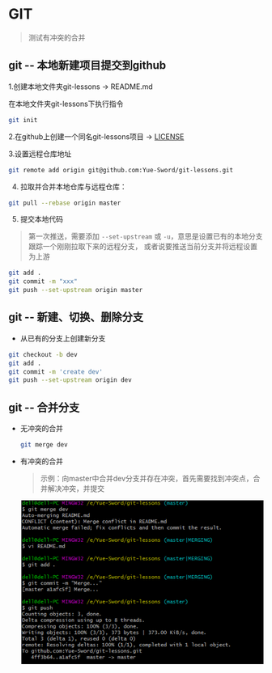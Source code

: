 # GIT

>测试有冲突的合并


## git -- 本地新建项目提交到github

1.创建本地文件夹git-lessons -> README.md

在本地文件夹git-lessons下执行指令

```bash
git init
```

2.在github上创建一个同名git-lessons项目 ->  [LICENSE](https://github.com/Yue-Sword/git-lessons/blob/master/LICENSE)

3.设置远程仓库地址

```bash
git remote add origin git@github.com:Yue-Sword/git-lessons.git
```

4. 拉取并合并本地仓库与远程仓库： 

```bash
git pull --rebase origin master
```

5. 提交本地代码

> 第一次推送，需要添加 `--set-upstream` 或 `-u`，意思是设置已有的本地分支跟踪一个刚刚拉取下来的远程分支， 或者说要推送当前分支并将远程设置为上游

```bash
git add .
git commit -m "xxx"
git push --set-upstream origin master
```

## git -- 新建、切换、删除分支

- 从已有的分支上创建新分支

```bash
git checkout -b dev
git add .
git commit -m 'create dev'
git push --set-upstream origin dev
```

## git -- 合并分支

- 无冲突的合并

  ```bash
  git merge dev
  ```

- 有冲突的合并

  > 示例：向master中合并dev分支并存在冲突，首先需要找到冲突点，合并解决冲突，并提交

  ![有冲突的合并](./images/git-merge.png)

